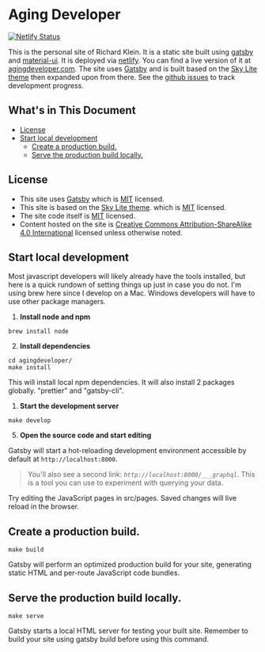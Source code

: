 
# Aging Developer

[![Netlify Status](https://api.netlify.com/api/v1/badges/9fff03eb-d9c8-48d1-887d-11aea21246cd/deploy-status)](https://app.netlify.com/sites/agingdeveloper/deploys)

This is the personal site of Richard Klein. It is a static site built using [gatsby](https://www.gatsbyjs.org/) and [material-ui](https://material-ui.com). It is deployed via [netlify](https://www.netlify.com/). You can find a live version of it at [agingdeveloper.com](https://agingdeveloper.com/). The site uses [Gatsby](https://gatsbyjs.org) and is built based on the [Sky Lite theme](https://github.com/vim-labs/gatsby-theme-sky-lite) then expanded upon from there. See the [github issues](https://github.com/richwklein/agingdeveloper/issues) to track development progress.

## What's in This Document
  - [License](#license)
  - [Start local development](#start-local-development)
    - [Create a production build.](#create-a-production-build)
    - [Serve the production build locally.](#serve-the-production-build-locally)

## License
- This site uses [Gatsby](https://gatsbyjs.org) which is [MIT](https://github.com/gatsbyjs/gatsby/blob/master/LICENSE) licensed.
- This site is based on the [Sky Lite theme](https://github.com/vim-labs/gatsby-theme-sky-lite). which is [MIT](https://github.com/vim-labs/gatsby-theme-sky-lite/blob/master/LICENSE) licensed.
- The site code itself is [MIT](/LICENSE) licensed.
- Content hosted on the site is [Creative Commons Attribution-ShareAlike 4.0 International](https://creativecommons.org/licenses/by-sa/4.0/) licensed unless otherwise noted.

## Start local development
Most javascript developers will likely already have the tools installed, but here is a quick rundown of setting things up just in case you do not. I'm using brew here since I develop on a Mac. Windows developers will have to use other package
managers.

1. **Install node and npm**

```cli
brew install node
```

2. **Install dependencies**

```cli
cd agingdeveloper/
make install
```

This will install local npm dependencies. It will also install 2 packages globally. "prettier" and "gatsby-cli".

1. **Start the development server**

```cli
make develop
```

5. **Open the source code and start editing**

Gatsby will start a hot-reloading development environment accessible by default at `http://localhost:8000`.

> You'll also see a second link: _`http://localhost:8000/___graphql`_. This is a tool you can use to experiment with querying your data.

Try editing the JavaScript pages in src/pages. Saved changes will live reload in the browser.

## Create a production build.

```cli
make build
```

Gatsby will perform an optimized production build for your site, generating static HTML and per-route JavaScript code bundles.

## Serve the production build locally.

```cli
make serve
```

Gatsby starts a local HTML server for testing your built site. Remember to build your site using gatsby build before using this command.
